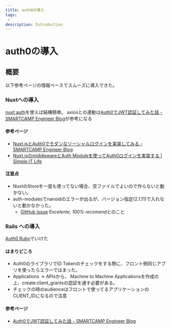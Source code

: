 ```yaml
---
title: auth0の導入
tags:
 -
description: Introduction
---
```


# auth0の導入

## 概要
以下参考ページの情報ベースでスムーズに導入できた。

### Nuxtへの導入
[nuxt auth](https://auth.nuxtjs.org/)を使えば結構簡単。
axiosとの連動は[Auth0でJWT認証してみた話 - SMARTCAMP Engineer Blog](https://tech.smartcamp.co.jp/entry/auth0-jwt)が参考になる
#### 参考ページ
 - [Nuxt.jsとAuth0でモダンなソーシャルログインを実装してみる - SMARTCAMP Engineer Blog](https://tech.smartcamp.co.jp/entry/2019/05/31/185456)
 - [Nuxt.jsのmiddlewareとAuth Moduleを使ってAuth0ログインを実装する \| Simple IT Life](https://simple-it-life.com/2021/01/15/nuxt-auth/)

#### 注意点
 - NuxtのStoreを一度も使ってない場合、空ファイルでよいので作らないと動かない。
 - auth-modulesでnanoidのエラーが出るが、バージョン指定(2.1.11)で入れないと動かなかった。
   - [GitHub Issue](https://github.com/nuxt-community/auth-module/issues/750) *Excelente, 100% recomend*とのこと

### Rails への導入
[Auth0 Ruby](https://github.com/auth0/ruby-auth0)でいけた
#### はまりどころ
- Auth0のライブラリでID Tokenのチェックをする際に、フロント側同じアプリを使ったらエラーではまった。
- Applications -> APIsから、 Machine to Machine Applicationsを作成の上、create:client_grantsの認証を通す必要がある。
- チェックの時のaudienceはフロントで使ってるアプリケーションのCLIENT_IDになるので注意

#### 参考ページ
 - [Auth0でJWT認証してみた話 - SMARTCAMP Engineer Blog](https://tech.smartcamp.co.jp/entry/auth0-jwt)

